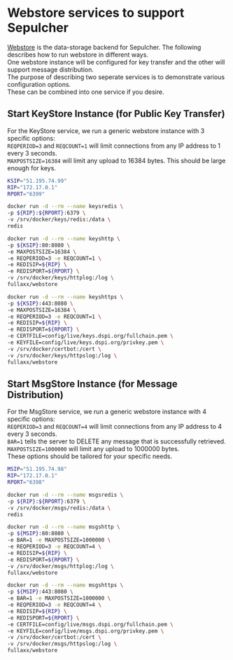 # Webstore services to support Sepulcher
[Webstore](https://github.com/Fullaxx/webstore) is the data-storage backend for Sepulcher.
The following describes how to run webstore in different ways. \
One webstore instance will be configured for key transfer and the other will support message distribution. \
The purpose of describing two seperate services is to demonstrate various configuration options. \
These can be combined into one service if you desire.

## Start KeyStore Instance (for Public Key Transfer)
For the KeyStore service, we run a generic webstore instance with 3 specific options: \
<code>REQPERIOD=3</code> and <code>REQCOUNT=1</code> will limit connections from any IP address to 1 every 3 seconds. \
<code>MAXPOSTSIZE=16384</code> will limit any upload to 16384 bytes. This should be large enough for keys.
```bash
KSIP="51.195.74.99"
RIP="172.17.0.1"
RPORT="6399"

docker run -d --rm --name keysredis \
-p ${RIP}:${RPORT}:6379 \
-v /srv/docker/keys/redis:/data \
redis

docker run -d --rm --name keyshttp \
-p ${KSIP}:80:8080 \
-e MAXPOSTSIZE=16384 \
-e REQPERIOD=3 -e REQCOUNT=1 \
-e REDISIP=${RIP} \
-e REDISPORT=${RPORT} \
-v /srv/docker/keys/httplog:/log \
fullaxx/webstore

docker run -d --rm --name keyshttps \
-p ${KSIP}:443:8080 \
-e MAXPOSTSIZE=16384 \
-e REQPERIOD=3 -e REQCOUNT=1 \
-e REDISIP=${RIP} \
-e REDISPORT=${RPORT} \
-e CERTFILE=config/live/keys.dspi.org/fullchain.pem \
-e KEYFILE=config/live/keys.dspi.org/privkey.pem \
-v /srv/docker/certbot:/cert \
-v /srv/docker/keys/httpslog:/log \
fullaxx/webstore
```

## Start MsgStore Instance (for Message Distribution)
For the MsgStore service, we run a generic webstore instance with 4 specific options: \
<code>REQPERIOD=3</code> and <code>REQCOUNT=4</code> will limit connections from any IP address to 4 every 3 seconds. \
<code>BAR=1</code> tells the server to DELETE any message that is successfully retrieved. \
<code>MAXPOSTSIZE=1000000</code> will limit any upload to 1000000 bytes. \
These options should be tailored for your specific needs.
```bash
MSIP="51.195.74.98"
RIP="172.17.0.1"
RPORT="6398"

docker run -d --rm --name msgsredis \
-p ${RIP}:${RPORT}:6379 \
-v /srv/docker/msgs/redis:/data \
redis

docker run -d --rm --name msgshttp \
-p ${MSIP}:80:8080 \
-e BAR=1 -e MAXPOSTSIZE=1000000 \
-e REQPERIOD=3 -e REQCOUNT=4 \
-e REDISIP=${RIP} \
-e REDISPORT=${RPORT} \
-v /srv/docker/msgs/httplog:/log \
fullaxx/webstore

docker run -d --rm --name msgshttps \
-p ${MSIP}:443:8080 \
-e BAR=1 -e MAXPOSTSIZE=1000000 \
-e REQPERIOD=3 -e REQCOUNT=4 \
-e REDISIP=${RIP} \
-e REDISPORT=${RPORT} \
-e CERTFILE=config/live/msgs.dspi.org/fullchain.pem \
-e KEYFILE=config/live/msgs.dspi.org/privkey.pem \
-v /srv/docker/certbot:/cert \
-v /srv/docker/msgs/httpslog:/log \
fullaxx/webstore
```
